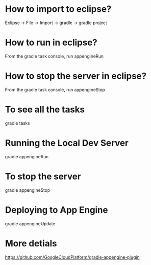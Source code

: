 # How to import to eclipse?
Eclipse -> File -> Import -> gradle -> gradle project

# How to run in eclipse?
From the gradle task console, run appengineRun

# How to stop the server in eclipse?
From the gradle task console, run appengineStop

# To see all the tasks
gradle tasks

# Running the Local Dev Server
gradle appengineRun

# To stop the server
gradle appengineStop

# Deploying to App Engine
gradle appengineUpdate

# More detials
https://github.com/GoogleCloudPlatform/gradle-appengine-plugin


